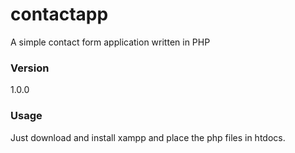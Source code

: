 # contactapp
A simple contact form application written in PHP

### Version
1.0.0

### Usage

Just download and install xampp and place the php files in htdocs.
